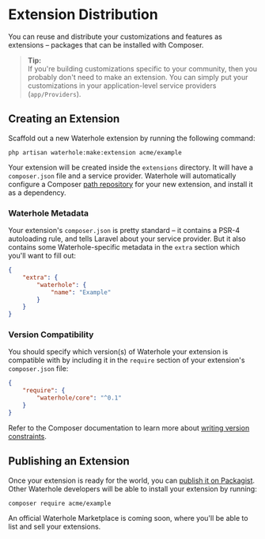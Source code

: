 # Extension Distribution
You can reuse and distribute your customizations and features as extensions – packages that can be installed with Composer.

> **Tip:**  
> If you're building customizations specific to your community, then you probably don't need to make an extension. You can simply put your customizations in your application-level service providers (`app/Providers`).

## Creating an Extension
Scaffold out a new Waterhole extension by running the following command:

```
php artisan waterhole:make:extension acme/example
```

Your extension will be created inside the `extensions` directory. It will have a `composer.json` file and a service provider. Waterhole will automatically configure a Composer [path repository](https://getcomposer.org/doc/05-repositories.md#path) for your new extension, and install it as a dependency.

### Waterhole Metadata
Your extension's `composer.json` is pretty standard – it contains a PSR-4 autoloading rule, and tells Laravel about your service provider. But it also contains some Waterhole-specific metadata in the `extra` section which you'll want to fill out:

```json
{
    "extra": {
        "waterhole": {
            "name": "Example"
        }
    }
}

```

### Version Compatibility
You should specify which version(s) of Waterhole your extension is compatible with by including it in the `require` section of your extension's `composer.json` file:

```json
{
    "require": {
        "waterhole/core": "^0.1"
    }
}
```

Refer to the Composer documentation to learn more about [writing version constraints](https://getcomposer.org/doc/articles/versions.md#writing-version-constraints).

## Publishing an Extension
Once your extension is ready for the world, you can [publish it on Packagist](https://packagist.org). Other Waterhole developers will be able to install your extension by running:

```
composer require acme/example
```

An official Waterhole Marketplace is coming soon, where you'll be able to list and sell your extensions.